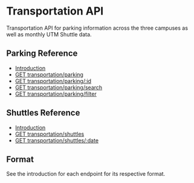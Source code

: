 # Transportation API

Transportation API for parking information across the three campuses as well as monthly UTM Shuttle data.

<div id="parking-reference">
  <h2>Parking Reference</h2>
  <ul>
    <li><a href="./parking/README.md">Introduction</a></li>
    <li><a href="./parking/list.md">GET transportation/parking</a></li>
    <li><a href="./parking/show.md">GET transportation/parking/:id</a></li>
    <li><a href="./parking/search.md">GET transportation/parking/search</a></li>
    <li><a href="./parking/filter.md">GET transportation/parking/filter</a></li>
  </ul>
</div>

<div id="shuttles-reference">
  <h2>Shuttles Reference</h2>
  <ul>
    <li><a href="./shuttles/README.md">Introduction</a></li>
    <li><a href="./shuttles/list.md">GET transportation/shuttles</a></li>
    <li><a href="./shuttles/show.md">GET transportation/shuttles/:date</a></li>
  </ul>
</div>

## Format

See the introduction for each endpoint for its respective format.
